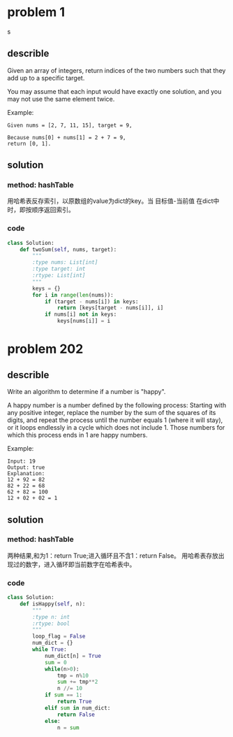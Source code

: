 # problem 1
s
## describle

Given an array of integers, return indices of the two numbers such that they add up to a specific target.

You may assume that each input would have exactly one solution, and you may not use the same element twice.

Example:

```
Given nums = [2, 7, 11, 15], target = 9,

Because nums[0] + nums[1] = 2 + 7 = 9,
return [0, 1].
```

## solution
### method: hashTable
用哈希表反存索引，以原数组的value为dict的key。当 目标值-当前值 在dict中时，即按顺序返回索引。
### code

```python
class Solution:
    def twoSum(self, nums, target):
        """
        :type nums: List[int]
        :type target: int
        :rtype: List[int]
        """
        keys = {}
        for i in range(len(nums)):
            if (target - nums[i]) in keys:
                return [keys[target - nums[i]], i]
            if nums[i] not in keys:
                keys[nums[i]] = i
```

# problem 202
## describle
Write an algorithm to determine if a number is "happy".

A happy number is a number defined by the following process: Starting with any positive integer, replace the number by the sum of the squares of its digits, and repeat the process until the number equals 1 (where it will stay), or it loops endlessly in a cycle which does not include 1. Those numbers for which this process ends in 1 are happy numbers.

Example: 
```
Input: 19
Output: true
Explanation: 
12 + 92 = 82
82 + 22 = 68
62 + 82 = 100
12 + 02 + 02 = 1
```
## solution
### method: hashTable  
两种结果,和为1：return True;进入循环且不含1：return False。
用哈希表存放出现过的数字，进入循环即当前数字在哈希表中。  
### code
```python
class Solution:  
    def isHappy(self, n):
        """
        :type n: int
        :rtype: bool
        """
        loop_flag = False
        num_dict = {}
        while True:
            num_dict[n] = True
            sum = 0
            while(n>0):
                tmp = n%10
                sum += tmp**2
                n //= 10
            if sum == 1:
                return True
            elif sum in num_dict:
                return False
            else:
                n = sum
```

